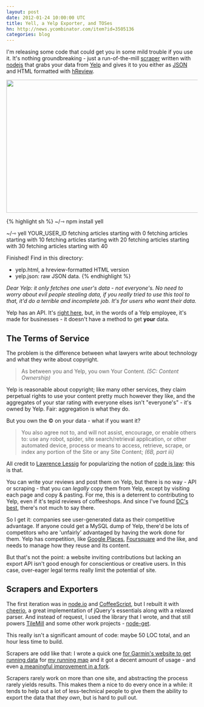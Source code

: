 ```yaml
---
layout: post
date: 2012-01-24 10:00:00 UTC
title: Yell, a Yelp Exporter, and TOSes
hn: http://news.ycombinator.com/item?id=3505136
categories: blog
---
```


I'm releasing some code that could get you in some mild trouble if you use it. It's
nothing groundbreaking - just a run-of-the-mill [scraper](http://en.wikipedia.org/wiki/Web_scraping)
written with [nodejs](http://nodejs.org/)
that grabs your data from [Yelp](http://yelp.com) and gives it to you either
as [JSON](http://json.org) and
HTML formatted with [hReview](http://microformats.org/wiki/hreview).

<img src='http://farm8.staticflickr.com/7165/6746558927_1d1fe1547b_z.jpg' width='640' height='350' />

{% highlight sh %}
~/⇾ npm install yell

~/⇾ yell YOUR_USER_ID
fetching articles starting with 0
fetching articles starting with 10
fetching articles starting with 20
fetching articles starting with 30
fetching articles starting with 40

Finished! Find in this directory:
- yelp.html, a hreview-formatted HTML version
- yelp.json: raw JSON data.
{% endhighlight %}

_Dear Yelp: it only fetches one user's data - not everyone's. No need to worry
about evil people stealing data, if you really tried to use this tool to that, it'd
do a terrible and incomplete job. It's for users who want their data._

Yelp has an API. It's [right here](http://www.yelp.com/developers), but,
in the words of a Yelp employee, it's made for businesses - it doesn't
have a method to get **your** data.

## The Terms of Service

The problem is the difference between what lawyers write about technology
and what they write about copyright.

> As between you and Yelp, you own Your Content.
  _(5C: Content Ownership)_

Yelp is reasonable about copyright; like many other services, they
claim perpetual rights to use your content pretty much however they like,
and the aggregates of your star rating with everyone elses isn't
"everyone's" - it's owned by Yelp. Fair: aggregation is what they
do.

But you own the &copy; on your data - what if you want it?

> You also agree not to, and will not assist, encourage, or enable others to:
  use any robot, spider, site search/retrieval application,
  or other automated device, process or means to
  access, retrieve, scrape, or index any portion of
  the Site or any Site Content;
  _(6B, part iii)_

All credit to [Lawrence Lessig](http://www.lessig.org/) for popularizing
the notion of [code is law](http://www.code-is-law.org/): this is that.

You can write your reviews and post them on Yelp, but there is no way -
API or scraping - that you can _legally_ copy them from Yelp, except by visiting
each page and copy & pasting. For me, this is a deterrent to contributing to
Yelp, even if it's tepid reviews of coffeeshops. And since I've found
[DC's best](http://qualiacoffee.wordpress.com/), there's not much to say there.

So I get it: companies see user-generated data as their competitive advantage.
If anyone could get a MySQL dump of Yelp, there'd be lots of competitors who
are 'unfairly' advantaged by having the work done for them. Yelp has competition,
like [Google Places](http://www.google.com/places/), [Foursquare](http://foursquare.com/)
and the like, and needs to manage how they reuse and its content.

But that's not the point: a website inviting contributions but lacking an
export API isn't good enough for conscientious or creative users. In this case,
over-eager legal terms really limit the potential of site.

## Scrapers and Exporters

The first iteration was in [node.io](http://node.io)
and [CoffeeScript](http://coffeescript.org/), but I rebuilt it with
[cheerio](https://github.com/MatthewMueller/cheerio), a great implementation
of jQuery's essentials along with a relaxed parser. And instead of request,
I used the library that I wrote, and that still powers [TileMill](http://mapbox.com/tilemill/)
and some other work projects - [node-get](https://github.com/developmentseed/node-get).

This really isn't a significant amount of code: maybe 50 LOC total, and an
hour less time to build.

Scrapers are odd like that: I wrote a quick one
[for Garmin's website to get running data](https://gist.github.com/1098861)
for [my running map](http://macwright.org/running/) and it got a decent amount
of usage - and even [a meaningful improvement in a fork](https://gist.github.com/1232102).

Scrapers rarely work on more than one site, and abstracting the process
rarely yields results. This makes them a nice to do every once in a while:
it tends to help out a lot of less-technical people to give them the
ability to export the data that _they own_, but is hard to pull out.
